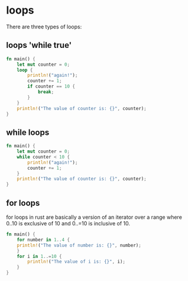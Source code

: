 # loops

There are three types of loops:

## loops 'while true'

```rust
fn main() {
    let mut counter = 0;
    loop {
        println!("again!");
        counter += 1;
        if counter == 10 {
            break;
        }
    }
    println!("The value of counter is: {}", counter);
}
```

## while loops

```rust
fn main() {
    let mut counter = 0;
    while counter < 10 {
        println!("again!");
        counter += 1;
    }
    println!("The value of counter is: {}", counter);
}
```

## for loops

for loops in rust are basically a version of an iterator over a range where 0..10 is exclusive of 10 and 0..=10 is inclusive of 10.

```rust
fn main() {
    for number in 1..4 {
    println!("The value of number is: {}", number);
    }
    for i in 1..=10 {
        println!("The value of i is: {}", i);
    }
}

